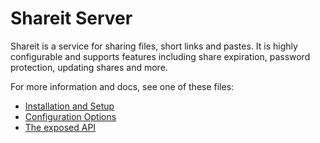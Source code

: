 # Shareit Server

Shareit is a service for sharing files, short links and pastes. It is highly
configurable and supports features including share expiration, password
protection, updating shares and more.

For more information and docs, see one of these files:

- [Installation and Setup](./docs/setup.md)
- [Configuration Options](./docs/configuration.md)
- [The exposed API](./docs/api.md)
